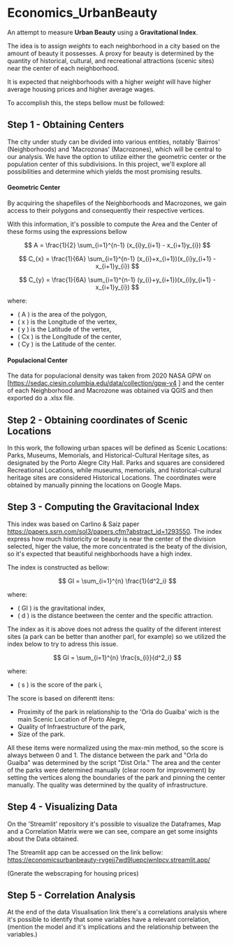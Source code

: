# Economics_UrbanBeauty

An attempt to measure **Urban Beauty** using a **Gravitational Index**.

The idea is to assign *weights* to each neighborhood in a city based on the amount of beauty it possesses. A proxy for beauty is determined by the quantity of historical, cultural, and recreational attractions (scenic sites) near the center of each neighborhood.

It is expected that neighborhoods with a higher *weight* will have higher average housing prices and higher average wages.

To accomplish this, the steps bellow must be followed:

## Step 1 - Obtaining Centers

The city under study can be divided into various entities, notably 'Bairros' (Neighborhoods) and 'Macrozonas' (Macrozones), which will be central to our analysis. We have the option to utilize either the geometric center or the population center of this subdivisions. In this project, we'll explore all possibilities and determine which yields the most promising results.

#### Geometric Center
By acquiring the shapefiles of the Neighborhoods and Macrozones, we gain access to their polygons and consequently their respective vertices.

With this information, it's possible to compute the Area and the Center of these forms using the expressions bellow

$$
A = \frac{1}{2} \sum_{i=1}^{n-1} (x_{i}y_{i+1} - x_{i+1}y_{i})
$$

$$
C_{x} = \frac{1}{6A} \sum_{i=1}^{n-1} (x_{i}+x_{i+1})(x_{i}y_{i+1} - x_{i+1}y_{i})
$$

$$
C_{y} = \frac{1}{6A} \sum_{i=1}^{n-1} (y_{i}+y_{i+1})(x_{i}y_{i+1} - x_{i+1}y_{i})
$$

where:
- \( A \) is the area of the polygon,
- \( x \) is the Longitude of the vertex,
- \( y \) is the Latitude of the vertex,
- \( Cx \) is the Longitude of the center,
- \( Cy \) is the Latitude of the center.
  

#### Populacional Center
The data for populacional density was taken from 2020 NASA GPW on [https://sedac.ciesin.columbia.edu/data/collection/gpw-v4 ] and the center of each Neighborhood and Macrozone was obtained via QGIS and then exported do a .xlsx file.

## Step 2 - Obtaining coordinates of Scenic Locations 

In this work, the following urban spaces will be defined as Scenic Locations:
Parks, Museums, Memorials, and Historical-Cultural Heritage sites, as designated by the Porto Alegre City Hall. Parks and squares are considered Recreational Locations, while museums, memorials, and historical-cultural heritage sites are considered Historical Locations. The coordinates were obtained by manually pinning the locations on Google Maps.

## Step 3 - Computing the Gravitacional Index

This index was based on Carlino & Saiz paper https://papers.ssrn.com/sol3/papers.cfm?abstract_id=1293550. 
The index express how much historicity or beauty is near the center of the division selected, higer the value, the more concentrated is the beaty of the division, so it's expected that beautiful neighborhoods have a high index.

The index is constructed as bellow:

$$
GI = \sum_{i=1}^{n} \frac{1}{d^2_i}
$$

where:
- \( GI \) is the gravitational index,
- \( d \) is the distance beetween the center and the specific attraction.

The index as it is above does not adress the quality of the diferent interest sites (a park can be better than another parl, for example) so we utilized the index below to try to adress this issue.

$$
GI = \sum_{i=1}^{n} \frac{s_{i}}{d^2_i}
$$

where:
- \( s \) is the score of the park i,

The score is based on diferentt itens:

- Proximity of the park in relationship to the 'Orla do Guaíba' wich is the main Scenic Location of Porto Alegre,
- Quality of Infraestructure of the park,
- Size of the park.

All these items were normalized using the max-min method, so the score is always between 0 and 1. 
The distance between the park and "Orla do Guaíba" was determined by the script "Dist Orla." The area and the center of the parks were determined manually (clear room for improvement) by setting the vertices along the boundaries of the park and pinning the center manually. 
The quality was determined by the quality of infrastructure.

## Step 4 - Visualizing Data

On the 'Streamlit' repository it's possible to visualize the Dataframes, Map and a Correlation Matrix were we can see, compare an get some insights about the Data obtained.

The Streamlit app can be accessed on the link bellow:
https://economicsurbanbeauty-rvgejj7wd9luepcjwnlpcv.streamlit.app/

(Gnerate the webscraping for housing prices)

## Step 5 - Correlation Analysis

At the end of the data Visualisation link there's a correlations analysis where it's possible to identify that some variables have a relevant correlation, (mention the model and it's implications and the relationship between the variables.)
